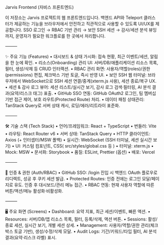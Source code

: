 Jarvis Frontend (자비스 프론트엔드)

이 저장소는 Jarvis 프로젝트의 웹 프론트엔드입니다. 백엔드 API와 Teleport 클러스터가 제공하는 기능을 브라우저에서 안전하고 직관적으로 사용할 수 있도록 UI/UX를 제공합니다. SSO 로그인 → RBAC 기반 관리 → 보안 SSH 세션 → 감사/세션 분석 뷰잉까지, 운영자가 필요한 워크플로를 한 곳에서 처리합니다.

⸻

✨ 주요 기능 (Features)
	•	대시보드 & 상태 가시화: 접속 현황, 최근 이벤트/세션, 알림을 한 눈에 확인.
	•	리소스(Onboarding) 관리 UI: 서버/DB/애플리케이션 리소스 목록, 필터, 생성/삭제 등 CRUD 인터랙션.
	•	RBAC 관리 화면: 사용자/역할(roles)/권한(permissions) 편집, 체크박스 기반 토글, 즉시 반영 UI.
	•	보안 SSH 웹 터미널: 브라우저에서 WebSocket으로 SSH 세션 연결/중계(xterm.js 사용), 세션 종료/복구 UX.
	•	세션 & 감사 로그 뷰어: 세션 리스트/실시간 보기, 감사 로그 검색·필터링, AI 분석 결과(요약/리스크 태그) 표출.
	•	GitHub SSO 연동: GitHub OAuth2 로그인, 팀 멤버십 기반 접근 제어, 보호 라우트(Protected Route) 처리.
	•	데이터 패칭 상태관리: TanStack Query로 서버 상태 캐시, 로딩/에러/리트라이 표준화.

⸻

🛠️ 기술 스택 (Tech Stack)
	•	언어/프레임워크: React + TypeScript
	•	번들러: Vite
	•	라우팅: React Router v6
	•	서버 상태: TanStack Query
	•	HTTP 클라이언트: Axios (+ 인터셉터/MSW 폴백)
	•	실시간: WebSocket (SSH 터미널, 세션 실시간 보기)
	•	UI: 커스텀 컴포넌트, CSS( src/styles/global.css 등 )
	•	터미널: xterm.js
	•	Mock: MSW
	•	문서화: Storybook
	•	품질: ESLint, Prettier (옵션)
	•	배포: Vercel

⸻

🔐 인증 & 권한 (Auth/RBAC)
	•	GitHub SSO: /login 진입 시 백엔드 OAuth 플로우로 리디렉트, 성공 후 쿠키 세션 발급.
	•	Protected Routes: 인증 전에는 로그인 모달/페이지로 유도. 인증 후 대시보드/관리 메뉴 접근.
	•	RBAC 연동: 현재 사용자 역할에 따른 버튼/액션/메뉴 활성화·비활성화.

⸻

🖥️ 주요 화면 (Screens)
	•	Dashboard: 요약 지표, 최근 세션/이벤트, 빠른 액션.
	•	Resources: 서버/DB/앱 리소스 목록, 필터, 등록/삭제, 액션 버튼.
	•	Sessions: 활성/종료 세션, 실시간 보기, 개별 세션 상세.
	•	Management: 사용자/역할/권한 관리(체크박스 토글 기반), 생성/수정/삭제 모달.
	•	Audit Logs: 기간/키워드/타입 필터, AI 분석 결과(요약·리스크 라벨) 표시.
